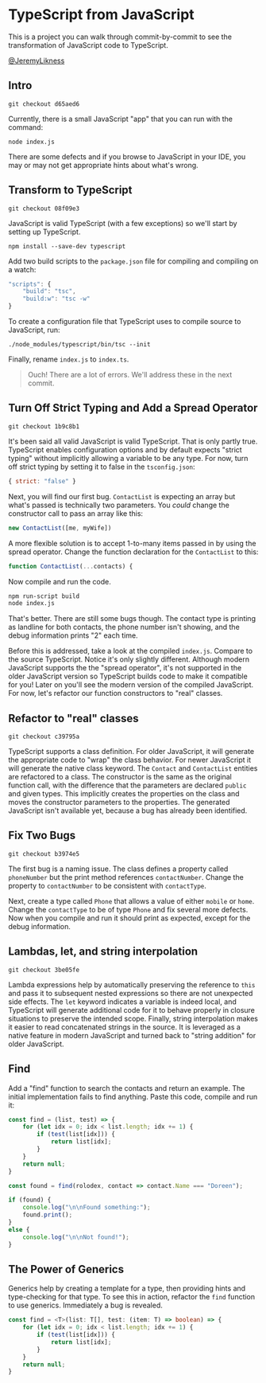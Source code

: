 # TypeScript from JavaScript

This is a project you can walk through commit-by-commit to see the transformation of JavaScript code to TypeScript.

[@JeremyLikness](https://twitter.com/JeremyLikness)

## Intro

`git checkout d65aed6`

Currently, there is a small JavaScript "app" that you can run with the command:

`node index.js`

There are some defects and if you browse to JavaScript in your IDE, you may or may not get appropriate hints about what's wrong.

## Transform to TypeScript

`git checkout 08f09e3`

JavaScript is valid TypeScript (with a few exceptions) so we'll start by setting up TypeScript.

`npm install --save-dev typescript`

Add two build scripts to the `package.json` file for compiling and compiling on a watch:

```javascript
"scripts": {
    "build": "tsc",
    "build:w": "tsc -w"
}
```

To create a configuration file that TypeScript uses to compile source to JavaScript, run:

`./node_modules/typescript/bin/tsc --init`

Finally, rename `index.js` to `index.ts`.

> Ouch! There are a lot of errors. We'll address these in the next commit.

## Turn Off Strict Typing and Add a Spread Operator

`git checkout 1b9c8b1`

It's been said all valid JavaScript is valid TypeScript. That is only partly true. TypeScript enables configuration options and by default expects "strict typing" without implicitly allowing a variable to be any type. For now, turn off strict typing by setting it to false in the `tsconfig.json`:

```javascript
{ strict: "false" }
```

Next, you will find our first bug. `ContactList` is expecting an array but what's passed is technically two parameters. You *could* change the constructor call to pass an array like this:

```javascript
new ContactList([me, myWife])
```

A more flexible solution is to accept 1-to-many items passed in by using the spread operator. Change the function declaration for the `ContactList` to this:

```javascript
function ContactList(...contacts) {
```

Now compile and run the code.

```bash
npm run-script build
node index.js
```

That's better. There are still some bugs though. The contact type is printing as landline for both contacts, the phone number isn't showing, and the debug information prints "2" each time.

Before this is addressed, take a look at the compiled `index.js`. Compare to the source TypeScript. Notice it's only slightly different. Although modern JavaScript supports the the "spread operator", it's not supported in the older JavaScript version so TypeScript builds code to make it compatible for you! Later on you'll see the modern version of the compiled JavaScript. For now, let's refactor our function constructors to "real" classes.

## Refactor to "real" classes

`git checkout c39795a`

TypeScript supports a class definition. For older JavaScript, it will generate the appropriate code to "wrap" the class behavior. For newer JavaScript it will generate the native class keyword. The `Contact` and `ContactList` entities are refactored to a class. The constructor is the same as the original function call, with the difference that the parameters are declared `public` and given types. This implicitly creates the properties on the class and moves the constructor parameters to the properties. The generated JavaScript isn't available yet, because a bug has already been identified.

## Fix Two Bugs

`git checkout b3974e5`

The first bug is a naming issue. The class defines a property called `phoneNumber` but the print method references `contactNumber`. Change the property to `contactNumber` to be consistent with `contactType`.

Next, create a type called `Phone` that allows a value of either `mobile` or `home`. Change the `contactType` to be of type `Phone` and fix several more defects. Now when you compile and run it should print as expected, except for the debug information.

## Lambdas, let, and string interpolation

`git checkout 3be05fe`

Lambda expressions help by automatically preserving the reference to `this` and pass it to subsequent nested expressions so there are not unexpected side effects. The `let` keyword indicates a variable is indeed local, and TypeScript will generate additional code for it to behave properly in closure situations to preserve the intended scope. Finally, string interpolation makes it easier to read concatenated strings in the source. It is leveraged as a native feature in modern JavaScript and turned back to "string addition" for older JavaScript.

## Find

Add a "find" function to search the contacts and return an example. The initial implementation fails to find anything. Paste this code, compile and run it: 

```javascript
const find = (list, test) => {
    for (let idx = 0; idx < list.length; idx += 1) {
        if (test(list[idx])) {
            return list[idx];
        }
    }
    return null;
}

const found = find(rolodex, contact => contact.Name === "Doreen");

if (found) {
    console.log("\n\nFound something:");
    found.print();
}
else {
    console.log("\n\nNot found!");
}
```

## The Power of Generics

Generics help by creating a template for a type, then providing hints and type-checking for that type. To see this in action, refactor the `find` function to use generics. Immediately a bug is revealed.

```TypeScript
const find = <T>(list: T[], test: (item: T) => boolean) => {
    for (let idx = 0; idx < list.length; idx += 1) {
        if (test(list[idx])) {
            return list[idx];
        }
    }
    return null;
}
```